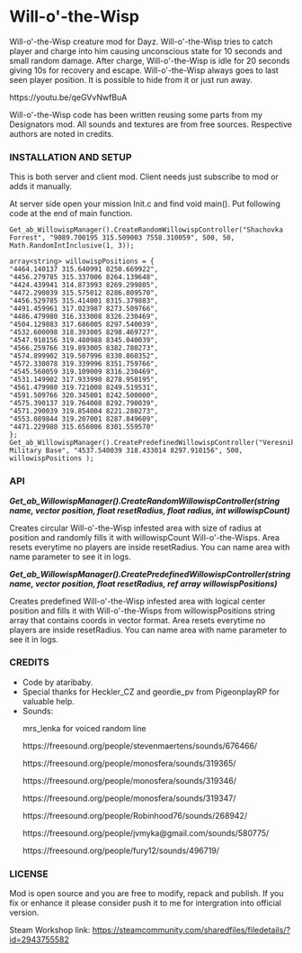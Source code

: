 # Will-o'-the-Wisp
<p>Will-o'-the-Wisp creature mod for Dayz. Will-o'-the-Wisp tries to catch player and charge into him causing unconscious state for 10 seconds and small random damage. After charge, Will-o'-the-Wisp is idle for 20 seconds giving 10s for recovery and escape. Will-o'-the-Wisp always goes to last seen player position. It is possible to hide from it or just run away.</p>
<p>https://youtu.be/qeGVvNwfBuA</p>
<p>Will-o'-the-Wisp code has been written reusing some parts from my Designators mod. All sounds and textures are from free sources. Respective authors are noted in credits.</p>

### INSTALLATION AND SETUP
This is both server and client mod. Client needs just subscribe to mod or adds it manually. 

At server side open your mission Init.c and find void main(). Put following code at the end of main function.

```
Get_ab_WillowispManager().CreateRandomWillowispController("Shachovka Forrest", "9089.700195 315.509003 7558.310059", 500, 50, Math.RandomIntInclusive(1, 3));

array<string> willowispPositions = {
"4464.140137 315.640991 8250.669922",
"4456.279785 315.337006 8264.139648",
"4424.439941 314.873993 8269.299805",
"4472.290039 315.575012 8286.809570",
"4456.529785 315.414001 8315.379883",
"4491.459961 317.023987 8273.509766",
"4486.479980 316.333008 8326.230469",
"4504.129883 317.686005 8297.540039",
"4532.600098 318.393005 8298.469727",
"4547.910156 319.480988 8345.040039",
"4566.259766 319.893005 8382.780273",
"4574.899902 319.507996 8330.860352",
"4572.330078 319.339996 8351.759766",
"4545.560059 319.109009 8316.230469",
"4531.149902 317.933990 8278.950195",
"4561.479980 319.721008 8249.519531",
"4591.509766 320.345001 8242.500000",
"4575.390137 319.764008 8292.790039",
"4571.290039 319.854004 8221.280273",
"4553.089844 319.207001 8287.849609",
"4471.229980 315.656006 8301.559570"
};
Get_ab_WillowispManager().CreatePredefinedWillowispController("Veresnik Military Base", "4537.540039 318.433014 8297.910156", 500, willowispPositions );
```

### API
**_Get_ab_WillowispManager().CreateRandomWillowispController(string name, vector position, float resetRadius, float radius, int willowispCount)_**

Creates circular Will-o'-the-Wisp infested area with size of radius at position and randomly fills it with willowispCount Will-o'-the-Wisps. Area resets everytime no players are inside resetRadius. You can name area with name parameter to see it in logs.

**_Get_ab_WillowispManager().CreatePredefinedWillowispController(string name, vector position, float resetRadius, ref array<string> willowispPositions)_**
  
Creates predefined Will-o'-the-Wisp infested area with logical center position and fills it with Will-o'-the-Wisps from willowispPositions string array that contains coords in vector format. Area resets everytime no players are inside resetRadius. You can name area with name parameter to see it in logs.

### CREDITS
<ul>
  <li>Code by ataribaby.</li>
  <li>Special thanks for Heckler_CZ and geordie_pv from PigeonplayRP for valuable help.</li>
  <li>Sounds:
	<p>mrs_lenka for voiced random line</p>
    <p>https://freesound.org/people/stevenmaertens/sounds/676466/</p>
	<p>https://freesound.org/people/monosfera/sounds/319365/</p>
	<p>https://freesound.org/people/monosfera/sounds/319346/</p>
	<p>https://freesound.org/people/monosfera/sounds/319347/</p>
	<p>https://freesound.org/people/Robinhood76/sounds/268942/</p>
	<p>https://freesound.org/people/jvmyka@gmail.com/sounds/580775/</p>
	<p>https://freesound.org/people/fury12/sounds/496719/</p>
  </li>
</ul>

### LICENSE
Mod is open source and you are free to modify, repack and publish. If you fix or enhance it please consider push it to me for intergration into official version.

Steam Workshop link: https://steamcommunity.com/sharedfiles/filedetails/?id=2943755582
